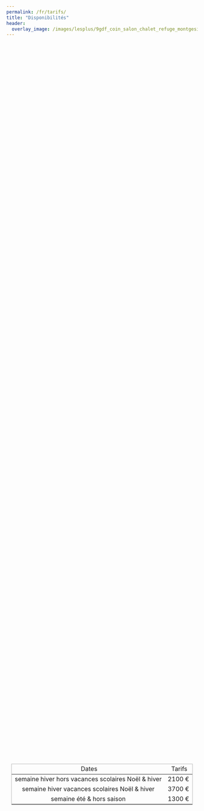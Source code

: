 ```yaml
---
permalink: /fr/tarifs/
title: "Disponibilités"
header:
  overlay_image: /images/lesplus/9gdf_coin_salon_chalet_refuge_montgesin_plagne.jpg
---
```


<div style="display: flex;flex-flow: column wrap;justify-content: center;align-items: center;flex: 1 1 auto;height: 100%;padding-bottom: 1em;">
  
<table style="overflow-x: unset; width: unset; border: 1px solid #b6b6b6">
<thead>
<tr style="text-align: center;">
<td>&nbsp;Dates</td>
<td>&nbsp;Tarifs</td>
</tr>
</thead>
<tbody>
<tr>
<td style="text-align: center;">semaine hiver hors vacances scolaires Noël & hiver</td>
<td style="text-align: center;">2100&nbsp;€</td>
</tr>
<tr>
<td style="text-align: center;">semaine hiver vacances scolaires Noël & hiver</td>
<td style="text-align: center;">3700&nbsp;€</td>
</tr>
<tr>
<td style="text-align: center;">semaine été & hors saison</td>
<td style="text-align: center;">1300&nbsp;€</td>
</tr>
</tbody>
</table>

</div>
  
En hiver, les locations se font principalement à la semaine du dimanche au dimanche. En été et hors saison du samedi au samedi. Pour les courts séjours, nous consulter.   

Le tarif ci-dessus est le tarif ménage de fin de séjour et toutes charges comprises, pour 7 nuits - voir les disponibilités ci-dessous.

Un kit bébé (lit, chaise haute, baignoire… ) est mis à disposition gracieusement.  

Sauf demande spécifique, les arrivées se font à partir de 16 heures et les départs au plus tard à 10 heures. 

Le tarif ne comprend pas la taxe de séjour (2,75 euros par personne de plus de 18 ans et par jour).    

Des prestations complémentaires peuvent vous être proposées :  
- le fourniture de draps : kit lit 1 place - 10 euros, kit lit 2 places 12 euros - dans ce cas, les chambres sont préparées suivant vos besoins ;  
- le fourniture de linge de toilette : 5 euros par personne.  
 
Le contrat de location est un contrat Gîtes de France. Une assurance annulation avec deux formules au choix (avec ou sans justificatif) peut être proposée : les détails sont <a href="https://www.gites-de-france-savoie.com/assurance-annulation-sejour.html">ici</a>.

Un acompte de 25 % du montant de la location est réclamé lors de l'établissement du contrat. Un dépôt de garantie d'un montant de 700 euros doit remis lors de l'entrée dans les lieux.  

Les chèques vacances ANCV sont les bienvenus.  

{% include widget_resa.html %}
